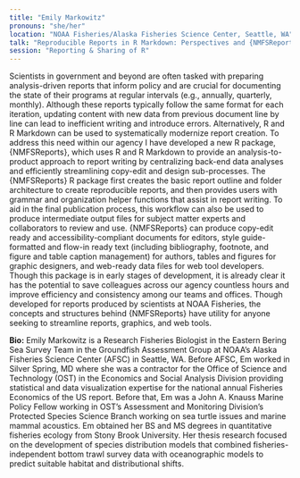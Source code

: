 ```yaml
---
title: "Emily Markowitz"
pronouns: "she/her"
location: "NOAA Fisheries/Alaska Fisheries Science Center, Seattle, WA"
talk: "Reproducible Reports in R Markdown: Perspectives and {NMFSReports}"
session: "Reporting & Sharing of R"
---
```


Scientists in government and beyond are often tasked with preparing analysis-driven reports that inform policy and are crucial for documenting the state of their programs at regular intervals (e.g., annually, quarterly, monthly). Although these reports typically follow the same format for each iteration, updating content with new data from previous document line by line can lead to inefficient writing and introduce errors. Alternatively, R and R Markdown can be used to systematically modernize report creation. To address this need within our agency I have developed a new R package,  {NMFSReports}, which uses R and R Markdown to provide an analysis-to-product approach to report writing by centralizing back-end data analyses and efficiently streamlining copy-edit and design sub-processes. The {NMFSReports} R package first creates the basic report outline and folder architecture to create reproducible reports, and then provides users with grammar and organization helper functions that assist in report writing. To aid in the final publication process, this workflow can also be used to produce intermediate output files for subject matter experts and collaborators to review and use. {NMFSReports} can produce copy-edit ready and accessibility-compliant documents for editors, style guide-formatted and flow-in ready text (including bibliography, footnote, and figure and table caption management) for authors, tables and figures for graphic designers, and web-ready data files for web tool developers. Though this package is in early stages of development, it is already clear it has the potential to save colleagues across our agency countless hours and improve efficiency and consistency among our teams and offices. Though developed for reports produced by scientists at NOAA Fisheries, the concepts and structures behind {NMFSReports} have utility for anyone seeking to streamline reports, graphics, and web tools. 

__Bio:__ Emily Markowitz is a Research Fisheries Biologist in the Eastern Bering Sea Survey Team in the Groundfish Assessment Group at NOAA’s Alaska Fisheries Science Center (AFSC) in Seattle, WA. Before AFSC, Em worked in Silver Spring, MD where she was a contractor for the Office of Science and Technology (OST) in the Economics and Social Analysis Division providing statistical and data visualization expertise for the national annual Fisheries Economics of the US report. Before that, Em was a John A. Knauss Marine Policy Fellow working in OST’s Assessment and Monitoring Division’s Protected Species Science Branch working on sea turtle issues and marine mammal acoustics. Em obtained her BS and MS degrees in quantitative fisheries ecology from Stony Brook University. Her thesis research focused on the development of species distribution models that combined fisheries-independent bottom trawl survey data with oceanographic models to predict suitable habitat and distributional shifts. 
